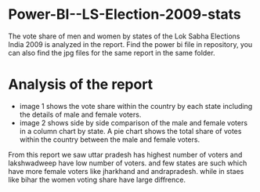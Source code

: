 # Power-BI--LS-Election-2009-stats
The vote share of men and women by states of the Lok Sabha Elections India 2009 is analyzed in the report. Find the power bi file in repository, you can also find the jpg files for the same report in the same folder.

# Analysis of the report
- image 1 shows the vote share within the country by each state including the details of male and female voters.
- image 2 shows side by side comparison of the male and female voters in a column chart by state. A pie chart shows the total share of votes within the country between the male and female voters.

From this report we saw uttar pradesh has highest number of voters and lakshwadweep have low number of voters. and few states are such which have more female voters like jharkhand and andrapradesh. while in staes like bihar the women voting share have large diffrence.
